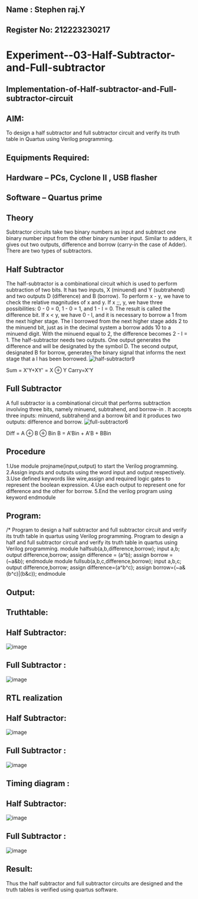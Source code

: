 ## Name : Stephen raj.Y
## Register No: 212223230217
# Experiment--03-Half-Subtractor-and-Full-subtractor
## Implementation-of-Half-subtractor-and-Full-subtractor-circuit
## AIM:
To design a half subtractor and full subtractor circuit and verify its truth table in Quartus using Verilog programming.

## Equipments Required:
## Hardware – PCs, Cyclone II , USB flasher
## Software – Quartus prime
## Theory
Subtractor circuits take two binary numbers as input and subtract one binary number input from the other binary number input. Similar to adders, it gives out two outputs, difference and borrow (carry-in the case of Adder). There are two types of subtractors.

## Half Subtractor
The half-subtractor is a combinational circuit which is used to perform subtraction of two bits. It has two inputs, X (minuend) and Y (subtrahend) and two outputs D (difference) and B (borrow). To perform x - y, we have to check the relative magnitudes of x and y. If x ;;, y, we have three possibilities: 0 - 0 = 0, 1 - 0 = 1, and 1 - I = 0. The result is called the difference bit. If x < y, we have 0 - I, and it is necessary to borrow a 1 from the next higher stage. The I borrowed from the next higher stage adds 2 to the minuend bit, just as in the decimal system a borrow adds 10 to a minuend digit. With the minuend equal to 2, the difference becomes 2 - I = 1. The half-subtractor needs two outputs. One output generates the difference and will be designated by the symbol D. The second output, designated B for borrow, generates the binary signal that informs the next stage that a I has been borrowed.
![half-subtractor9](https://user-images.githubusercontent.com/36288975/166112538-58c3bc7c-ee5d-4e6a-ac8d-8e8328efe27a.png)


Sum = X'Y+XY' = X ⊕ Y
Carry=X'Y

## Full Subtractor
A full subtractor is a combinational circuit that performs subtraction involving three bits, namely minuend, subtrahend, and borrow-in . It accepts three inputs: minuend, subtrahend and a borrow bit and it produces two outputs: difference and borrow. 
![full-subtractor6](https://user-images.githubusercontent.com/36288975/166112541-24c68359-3de8-4674-ae22-8272ffc385ed.png)


Diff = A ⊕ B ⊕ Bin B = A'Bin + A'B + BBin

## Procedure

1.Use module projname(input,output) to start the Verilog programming.
2.Assign inputs and outputs using the word input and output respectively.
3.Use defined keywords like wire,assign and required logic gates to represent the boolean expression.
4.Use each output to represent one for difference and the other for borrow.
5.End the verilog program using keyword endmodule


## Program:
/*
Program to design a half subtractor and full subtractor circuit and verify its truth table in quartus using Verilog programming.
Program to design a half and full subtractor circuit and verify its truth table in quartus using Verilog programming.
module halfsub(a,b,difference,borrow);
input a,b;
output difference,borrow;
assign difference = (a^b);
assign borrow = (~a&b);
endmodule
module fullsub(a,b,c,difference,borrow);
input a,b,c;
output difference,borrow;
assign difference=(a^b^c);
assign borrow=(~a&(b^c)|(b&c));
endmodule


## Output:

## Truthtable:
## Half Subtractor:
![image](https://github.com/23002248/Experiment--03-Half-Subtractor-and-Full-subtractor/assets/151701774/4dbce8bb-a15d-4dcd-9121-37ce896668fb)

## Full Subtractor :
![image](https://github.com/23002248/Experiment--03-Half-Subtractor-and-Full-subtractor/assets/151701774/217a59f6-7297-400e-80bd-c9c8b64ceac8)

##  RTL realization
## Half Subtractor:
![image](https://github.com/23002248/Experiment--03-Half-Subtractor-and-Full-subtractor/assets/151701774/785c2a47-cb19-467d-8752-a4272d24b11d)
## Full Subtractor :
![image](https://github.com/23002248/Experiment--03-Half-Subtractor-and-Full-subtractor/assets/151701774/89be6df2-c069-4324-bda1-6be7351bcf20)

## Timing diagram :
## Half Subtractor:
![image](https://github.com/23002248/Experiment--03-Half-Subtractor-and-Full-subtractor/assets/151701774/bebca649-14e3-4a89-bca7-373bd0f1fc71)
## Full Subtractor :
![image](https://github.com/23002248/Experiment--03-Half-Subtractor-and-Full-subtractor/assets/151701774/ed718040-d22d-4542-828f-b5f84d9a0465)


## Result:
Thus the half subtractor and full subtractor circuits are designed and the truth tables is verified using quartus software.
